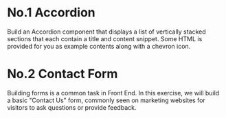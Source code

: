 # No.1 Accordion
Build an Accordion component that displays a list of vertically stacked sections that each contain a title and content snippet. Some HTML is provided for you as example contents along with a chevron icon.

# No.2 Contact Form
Building forms is a common task in Front End. In this exercise, we will build a basic "Contact Us" form, commonly seen on marketing websites for visitors to ask questions or provide feedback.